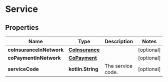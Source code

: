 
# Service

## Properties
Name | Type | Description | Notes
------------ | ------------- | ------------- | -------------
**coInsuranceInNetwork** | [**CoInsurance**](CoInsurance.md) |  |  [optional]
**coPaymentInNetwork** | [**CoPayment**](CoPayment.md) |  |  [optional]
**serviceCode** | **kotlin.String** | The service code. |  [optional]




